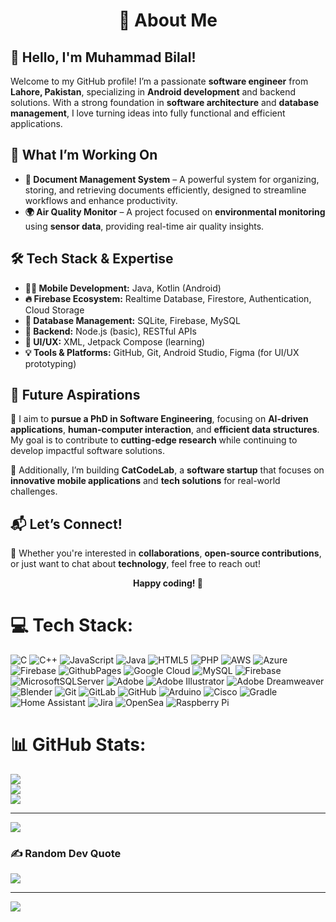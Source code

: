 <h1 align="center">💫 About Me</h1>

<h2>👋 Hello, I'm Muhammad Bilal!</h2>

<p>Welcome to my GitHub profile! I’m a passionate <strong>software engineer</strong> from <strong>Lahore, Pakistan</strong>, specializing in <strong>Android development</strong> and backend solutions. With a strong foundation in <strong>software architecture</strong> and <strong>database management</strong>, I love turning ideas into fully functional and efficient applications.</p>

<h2>🚀 What I’m Working On</h2>

<ul>
  <li><strong>📂 Document Management System</strong> – A powerful system for organizing, storing, and retrieving documents efficiently, designed to streamline workflows and enhance productivity.</li>
  <li><strong>🌍 Air Quality Monitor</strong> – A project focused on <strong>environmental monitoring</strong> using <strong>sensor data</strong>, providing real-time air quality insights.</li>
</ul>

<h2>🛠️ Tech Stack & Expertise</h2>

<ul>
  <li><strong>👨‍💻 Mobile Development:</strong> Java, Kotlin (Android)</li>
  <li><strong>🔥 Firebase Ecosystem:</strong> Realtime Database, Firestore, Authentication, Cloud Storage</li>
  <li><strong>📂 Database Management:</strong> SQLite, Firebase, MySQL</li>
  <li><strong>📡 Backend:</strong> Node.js (basic), RESTful APIs</li>
  <li><strong>🎨 UI/UX:</strong> XML, Jetpack Compose (learning)</li>
  <li><strong>💡 Tools & Platforms:</strong> GitHub, Git, Android Studio, Figma (for UI/UX prototyping)</li>
</ul>

<h2>🎯 Future Aspirations</h2>

<p>🔬 I aim to <strong>pursue a PhD in Software Engineering</strong>, focusing on <strong>AI-driven applications</strong>, <strong>human-computer interaction</strong>, and <strong>efficient data structures</strong>. My goal is to contribute to <strong>cutting-edge research</strong> while continuing to develop impactful software solutions.</p>

<p>🏢 Additionally, I’m building <strong>CatCodeLab</strong>, a <strong>software startup</strong> that focuses on <strong>innovative mobile applications</strong> and <strong>tech solutions</strong> for real-world challenges.</p>

<h2>📬 Let’s Connect!</h2>

<p>🚀 Whether you're interested in <strong>collaborations</strong>, <strong>open-source contributions</strong>, or just want to chat about <strong>technology</strong>, feel free to reach out!</p>

<p align="center"><strong>Happy coding! 🚀</strong></p>


# 💻 Tech Stack:
![C](https://img.shields.io/badge/c-%2300599C.svg?style=flat&logo=c&logoColor=white) ![C++](https://img.shields.io/badge/c++-%2300599C.svg?style=flat&logo=c%2B%2B&logoColor=white) ![JavaScript](https://img.shields.io/badge/javascript-%23323330.svg?style=flat&logo=javascript&logoColor=%23F7DF1E) ![Java](https://img.shields.io/badge/java-%23ED8B00.svg?style=flat&logo=openjdk&logoColor=white) ![HTML5](https://img.shields.io/badge/html5-%23E34F26.svg?style=flat&logo=html5&logoColor=white) ![PHP](https://img.shields.io/badge/php-%23777BB4.svg?style=flat&logo=php&logoColor=white) ![AWS](https://img.shields.io/badge/AWS-%23FF9900.svg?style=flat&logo=amazon-aws&logoColor=white) ![Azure](https://img.shields.io/badge/azure-%230072C6.svg?style=flat&logo=microsoftazure&logoColor=white) ![Firebase](https://img.shields.io/badge/firebase-%23039BE5.svg?style=flat&logo=firebase) ![GithubPages](https://img.shields.io/badge/github%20pages-121013?style=flat&logo=github&logoColor=white) ![Google Cloud](https://img.shields.io/badge/GoogleCloud-%234285F4.svg?style=flat&logo=google-cloud&logoColor=white) ![MySQL](https://img.shields.io/badge/mysql-4479A1.svg?style=flat&logo=mysql&logoColor=white) ![Firebase](https://img.shields.io/badge/firebase-a08021?style=flat&logo=firebase&logoColor=ffcd34) ![MicrosoftSQLServer](https://img.shields.io/badge/Microsoft%20SQL%20Server-CC2927?style=flat&logo=microsoft%20sql%20server&logoColor=white) ![Adobe](https://img.shields.io/badge/adobe-%23FF0000.svg?style=flat&logo=adobe&logoColor=white) ![Adobe Illustrator](https://img.shields.io/badge/adobe%20illustrator-%23FF9A00.svg?style=flat&logo=adobe%20illustrator&logoColor=white) ![Adobe Dreamweaver](https://img.shields.io/badge/Adobe%20Dreamweaver-FF61F6.svg?style=flat&logo=Adobe%20Dreamweaver&logoColor=white) ![Blender](https://img.shields.io/badge/blender-%23F5792A.svg?style=flat&logo=blender&logoColor=white) ![Git](https://img.shields.io/badge/git-%23F05033.svg?style=flat&logo=git&logoColor=white) ![GitLab](https://img.shields.io/badge/gitlab-%23181717.svg?style=flat&logo=gitlab&logoColor=white) ![GitHub](https://img.shields.io/badge/github-%23121011.svg?style=flat&logo=github&logoColor=white) ![Arduino](https://img.shields.io/badge/-Arduino-00979D?style=flat&logo=Arduino&logoColor=white) ![Cisco](https://img.shields.io/badge/cisco-%23049fd9.svg?style=flat&logo=cisco&logoColor=black) ![Gradle](https://img.shields.io/badge/Gradle-02303A.svg?style=flat&logo=Gradle&logoColor=white) ![Home Assistant](https://img.shields.io/badge/home%20assistant-%2341BDF5.svg?style=flat&logo=home-assistant&logoColor=white) ![Jira](https://img.shields.io/badge/jira-%230A0FFF.svg?style=flat&logo=jira&logoColor=white) ![OpenSea](https://img.shields.io/badge/OpenSea-%232081E2.svg?style=flat&logo=opensea&logoColor=white) ![Raspberry Pi](https://img.shields.io/badge/-RaspberryPi-C51A4A?style=flat&logo=Raspberry-Pi)
# 📊 GitHub Stats:
![](https://github-readme-stats.vercel.app/api?username=billywonka341&theme=dark&hide_border=false&include_all_commits=true)<br/>
![](https://github-readme-streak-stats.herokuapp.com/?user=billywonka341&theme=dark&hide_border=false)<br/>
![](https://github-readme-stats.vercel.app/api/top-langs/?username=billywonka341&theme=dark&hide_border=false&include_all_commits=true&count_private=true&layout=compact)

---
[![](https://visitcount.itsvg.in/api?id=billywonka341&icon=0&color=0)](https://visitcount.itsvg.in)

### ✍️ Random Dev Quote
![](https://quotes-github-readme.vercel.app/api?type=horizontal&theme=radical)

---
[![](https://visitcount.itsvg.in/api?id=billywonka341&icon=0&color=8)](https://visitcount.itsvg.in)

<!-- Proudly created with GPRM ( https://gprm.itsvg.in ) -->
